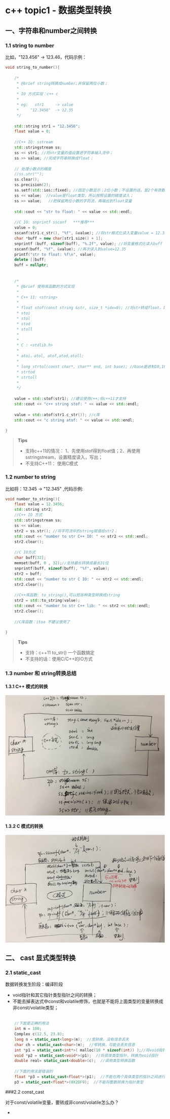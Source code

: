 # c++ topic1 - 数据类型转换

## 一、字符串和number之间转换

### 1.1 string to number

比如，"123.456" -&gt; 123.46，代码示例：

```c++
void string_to_number(){

    /*
     * @brief string转换成number;并保留两位小数；
     *
     * IO 方式实现：c++ c
     *
     * eg:   str1     -> value
     *     "12.3456"  -> 12.35
     */

    std::string str1 = "12.3456";
    float value = 0;

    //C++ IO: sstream
    std::stringstream ss;
    ss << str1; //将str变量的值设置进字符串输入流中；
    ss >> value; //完成字符串转换成float；

    // 处理小数点的精度
    //ss.str("");
    ss.clear();
    ss.precision(2);
    ss.setf(std::ios::fixed); //固定小数显示；2位小数；不设置的话，是2个有效数字；
    ss << value;  //value是float类型，所以按照设置的精度读入；
    ss >> value;   //把保留两位小数的字符流，再输出到float变量

    std::cout << "str to float: " << value << std::endl;

    //C IO: snprintf sscanf   ***推荐***
    value = 0;
    sscanf(str1.c_str(), "%f", &value); //将str格式化读入变量value = 12.3456
    char *buff = new char[str1.size() + 1];
    snprintf (buff, sizeof(buff), "%.2f", value); //将变量格式化读入buff
    sscanf(buff, "%f", &value); //再次读入到value=12.35
    printf("str to float: %f\n", value);
    delete []buff;
    buff = nullptr;


    /*
     * @brief 使用库函数的方式实现
     *
     * C++ 11: <string>
     *
     * float stof(const string &str, size_t *idx=0); //将str转成float，第一个不合法字符的下一个位置idx返回，同时返回float；
     * stoi
     * stol
     * stod
     * stoll
     *
     *
     * C : <stdlib.h>
     *
     * atoi，atol, atof,atod,atoll;
     *
     * long strtol(const char*, char** end, int base); //base是进制10,16,8； end返回第一个不合法字符下一个位置；
     * strtod
     * strtoll
     *
     */

    value = std::stof(str1); //建议使用c++;但c++11才支持
    std::cout << "c++ string stof: " << value << std::endl;

    value = std::atof(str1.c_str()); //c库
    std::cout << "c string atof: " << value << std::endl;

}
```

> **Tips**
>
> * 支持c++11的情况：
>   1、先使用stof得到float值；2、再使用sstringstream，设置精度读入，写出；
> * 不支持C++11： 使用C模式

### 1.2 number to string

比如将：12.345 -&gt; "12.345" ,代码示例:

```c++
void number_to_string(){
    float value = 12.3456;
    std::string str2;
    //C++ IO 方式
    std::stringstream ss;
    ss << value;
    str2 = ss.str(); //将字符流中的string赋值给str2；
    std::cout << "number to str C++ IO: " << str2 << std::endl;
    str2.clear();

    //C IO方式
    char buff[32];
    memset(buff, 0 , 32);//支持最长转换成最长31位
    snprintf(buff, sizeof(buff), "%f", value);
    str2 = buff;
    std::cout << "number to str C IO: " << str2 << std::endl;
    str2.clear();

    //C++库函数: to_string(),可以把各种类型转换成string
    str2 = std::to_string(value);
    std::cout << "number to str C++ lib: " << str2 << std::endl;
    str2.clear();

    //C库函数：itoa 不建议使用了

}
```

> **Tips**
>
> * 支持：c++11 to\_str\(\) 一个函数搞定
> * 不支持的话：使用C/C++的IO方式

### 1.3 number 和 string转换总结

#### 1.3.1 C++ 模式的转换

![](/assets/1_3_1_pic1.png)

#### 1.3.2 C 模式的转换

![](/assets/1_3_2_pic1.png)

## 二、 cast 显式类型转换

### 2.1 static_cast

数据转换发生阶段：编译阶段

* void指针和其它指针类型指针之间的转换；
* 不能去掉表达式中const和volatile修饰，也就是不能将上面类型的变量转换成非const/volatile类型；

```c++

    //下面是正确的用法
    int m = 100;
    Complex c(12.5, 23.8);
    long n = static_cast<long>(m);  //宽转换，没有信息丢失
    char ch = static_cast<char>(m);  //窄转换，可能会丢失信息
    int *p1 = static_cast<int*>( malloc(10 * sizeof(int)) );//将void指针转换为具体类型指针
    void *p2 = static_cast<void*>(p1);  //将具体类型指针，转换为void指针
    double real= static_cast<double>(c);  //调用类型转换函数
   
    //下面的用法是错误的
    float *p3 = static_cast<float*>(p1);  //不能在两个具体类型的指针之间进行转换
    p3 = static_cast<float*>(0X2DF9);  //不能将整数转换为指针类型

```


###2.2 const_cast


对于const/volatile变量，要转成非const/volatile怎么办？


* 








